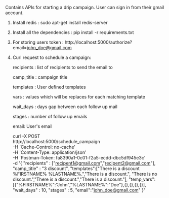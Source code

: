Contains APIs for starting a drip campaign. User can sign in from their gmail account.

1. Install redis : sudo apt-get install redis-server
2. Install all the dependencies : pip install -r requirements.txt
3. For storing users token : http://localhost:5000/authorize?email=john_doe@gmail.com
4. Curl request to schedule a campaign:

	recipients : list of recipients to send the email to
	
	camp_title : campaign title
	
	templates : User defined templates
	
	vars : values which will be replaces for each matching template
	
	wait_days : days gap between each follow up mail
	
	stages : number of follow up emails
	
	email: User's email

	curl -X POST \
	  http://localhost:5000/schedule_campaign \
	  -H 'Cache-Control: no-cache' \
	  -H 'Content-Type: application/json' \
	  -H 'Postman-Token: fa8390a1-0c01-f2a5-ecdd-dbc5df945e3c' \
	  -d '{
	  "recipients" : ["recipent1@gmail.com","recipent2@gmail.com"],
	  "camp_title" : "3 discount",
	  "templates":["There is a discount %FIRSTNAME% %LASTNAME%.","There is a discount.",
	  "There is no discount.","There is a discount.","There is a discount."],
	  "temp_vars": [{"%FIRSTNAME%":"John","%LASTNAME%":"Doe"},{},{},{},{}],
	  "wait_days" : 10,
	  "stages" : 5,
	  "email":"john_doe@gmail.com"
	}'
